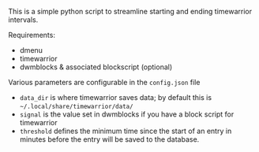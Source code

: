 This is a simple python script to streamline starting and ending timewarrior
intervals.

Requirements:

- dmenu
- timewarrior
- dwmblocks & associated blockscript (optional)

Various parameters are configurable in the `config.json` file

- `data_dir` is where timewarrior saves data; by default this is
  `~/.local/share/timewarrior/data/`
- `signal` is the value set in dwmblocks if you have a block script for 
  timewarrior
- `threshold` defines the minimum time since the start of an entry in
  minutes before the entry will be saved to the database.
